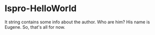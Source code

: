 # Ispro-HelloWorld
It string contains some info about the author. Who are him? His name is Eugene. So, that's all for now.
